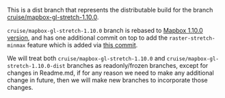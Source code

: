 This is a dist branch that represents the distributable build for the branch [cruise/mapbox-gl-stretch-1.10.0](https://github.com/shobhitg/mapbox-gl-js/tree/cruise/mapbox-gl-stretch-1.10.0).

`cruise/mapbox-gl-stretch-1.10.0` branch is rebased to [Mapbox 1.10.0 version](https://github.com/mapbox/mapbox-gl-js/commit/ec726ef6e4fc0b4ecfd1cbbd5a1f8e6835b89d9c), and has one additional commit on top to add the `raster-stretch-minmax` feature which is added via [this commit](https://github.com/shobhitg/mapbox-gl-js/commit/2229c5e28c15cad76ad175b10ce343391e8234d8).

We will treat both `cruise/mapbox-gl-stretch-1.10.0` and `cruise/mapbox-gl-stretch-1.10.0-dist` branches as readonly/frozen branches, except for changes in Readme.md, if for any reason we need to make any additional change in future, then we will make new branches to incorporate those changes.


